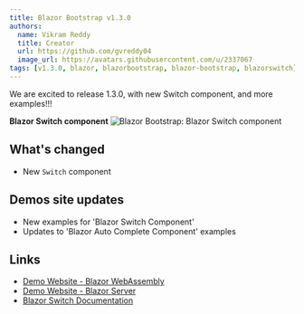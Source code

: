 ```yaml
---
title: Blazor Bootstrap v1.3.0
authors:
  name: Vikram Reddy
  title: Creator
  url: https://github.com/gvreddy04
  image_url: https://avatars.githubusercontent.com/u/2337067
tags: [v1.3.0, blazor, blazorbootstrap, blazor-bootstrap, blazorswitch]
---
```


We are excited to release 1.3.0, with new Switch component, and more examples!!!

<b>Blazor Switch component</b>
<img src="https://i.imgur.com/ALKzreq.png" alt="Blazor Bootstrap: Blazor Switch component" />

<!--truncate-->

## What's changed

- New `Switch` component

## Demos site updates
- New examples for 'Blazor Switch Component'
- Updates to 'Blazor Auto Complete Component' examples

## Links
- [Demo Website - Blazor WebAssembly](https://demos.getblazorbootstrap.com/)
- [Demo Website - Blazor Server](https://demos.blazorbootstrap.com/)
- [Blazor Switch Documentation](https://getblazorbootstrap.com/docs/forms/switch)